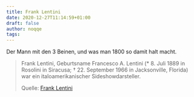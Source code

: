 ```yaml
---
title: Frank Lentini
date: 2020-12-27T11:14:59+01:00
draft: false
author: noqqe
tags:
---
```


Der Mann mit den 3 Beinen, und was man 1800 so damit halt macht.

> Frank Lentini, Geburtsname Francesco A. Lentini (* 8. Juli 1889 in Rosolini in
> Siracusa; † 22. September 1966 in Jacksonville, Florida) war ein
> italoamerikanischer Sideshowdarsteller.
>
> Quelle: [Frank Lentini](https://de.wikipedia.org/wiki/Frank_Lentini)
